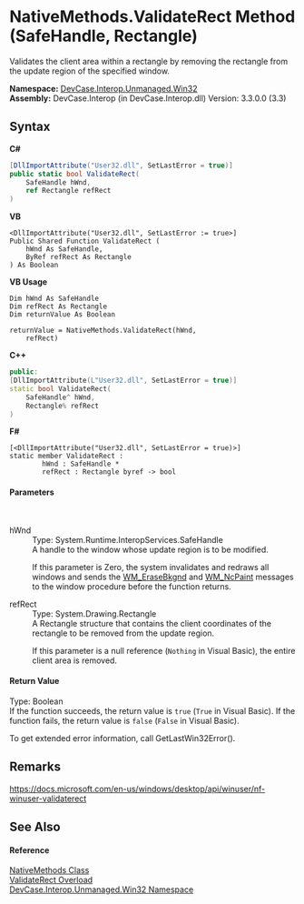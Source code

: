 # NativeMethods.ValidateRect Method (SafeHandle, Rectangle)
 

Validates the client area within a rectangle by removing the rectangle from the update region of the specified window.

**Namespace:**&nbsp;<a href="N_DevCase_Interop_Unmanaged_Win32">DevCase.Interop.Unmanaged.Win32</a><br />**Assembly:**&nbsp;DevCase.Interop (in DevCase.Interop.dll) Version: 3.3.0.0 (3.3)

## Syntax

**C#**<br />
``` C#
[DllImportAttribute("User32.dll", SetLastError = true)]
public static bool ValidateRect(
	SafeHandle hWnd,
	ref Rectangle refRect
)
```

**VB**<br />
``` VB
<DllImportAttribute("User32.dll", SetLastError := true>]
Public Shared Function ValidateRect ( 
	hWnd As SafeHandle,
	ByRef refRect As Rectangle
) As Boolean
```

**VB Usage**<br />
``` VB Usage
Dim hWnd As SafeHandle
Dim refRect As Rectangle
Dim returnValue As Boolean

returnValue = NativeMethods.ValidateRect(hWnd, 
	refRect)
```

**C++**<br />
``` C++
public:
[DllImportAttribute(L"User32.dll", SetLastError = true)]
static bool ValidateRect(
	SafeHandle^ hWnd, 
	Rectangle% refRect
)
```

**F#**<br />
``` F#
[<DllImportAttribute("User32.dll", SetLastError = true)>]
static member ValidateRect : 
        hWnd : SafeHandle * 
        refRect : Rectangle byref -> bool 

```


#### Parameters
&nbsp;<dl><dt>hWnd</dt><dd>Type: System.Runtime.InteropServices.SafeHandle<br />A handle to the window whose update region is to be modified. 

 If this parameter is Zero, the system invalidates and redraws all windows and sends the <a href="T_DevCase_Interop_Unmanaged_Win32_Enums_WindowMessages">WM_EraseBkgnd</a> and <a href="T_DevCase_Interop_Unmanaged_Win32_Enums_WindowMessages">WM_NcPaint</a> messages to the window procedure before the function returns.</dd><dt>refRect</dt><dd>Type: System.Drawing.Rectangle<br />A Rectangle structure that contains the client coordinates of the rectangle to be removed from the update region. 

 If this parameter is a null reference (`Nothing` in Visual Basic), the entire client area is removed.</dd></dl>

#### Return Value
Type: Boolean<br />If the function succeeds, the return value is `true` (`True` in Visual Basic). If the function fails, the return value is `false` (`False` in Visual Basic). 

 To get extended error information, call GetLastWin32Error().

## Remarks
<a href="https://docs.microsoft.com/en-us/windows/desktop/api/winuser/nf-winuser-validaterect" target="_blank">https://docs.microsoft.com/en-us/windows/desktop/api/winuser/nf-winuser-validaterect</a>

## See Also


#### Reference
<a href="T_DevCase_Interop_Unmanaged_Win32_NativeMethods">NativeMethods Class</a><br /><a href="Overload_DevCase_Interop_Unmanaged_Win32_NativeMethods_ValidateRect">ValidateRect Overload</a><br /><a href="N_DevCase_Interop_Unmanaged_Win32">DevCase.Interop.Unmanaged.Win32 Namespace</a><br />